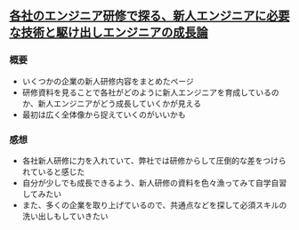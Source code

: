 ## [各社のエンジニア研修で探る、新人エンジニアに必要な技術と駆け出しエンジニアの成長論](https://www.konosumi.net/entry/2019/09/19/070000)
### 概要
- いくつかの企業の新人研修内容をまとめたページ
- 研修資料を見ることで各社がどのように新人エンジニアを育成しているのか、新人エンジニアがどう成長していくかが見える
- 最初は広く全体像から捉えていくのがいいかも

### 感想
- 各社新人研修に力を入れていて、弊社では研修からして圧倒的な差をつけられていると感じた
- 自分が少しでも成長できるよう、新人研修の資料を色々漁ってみて自学自習してみたい
- また、多くの企業を取り上げているので、共通点などを探して必須スキルの洗い出しもしていきたい
